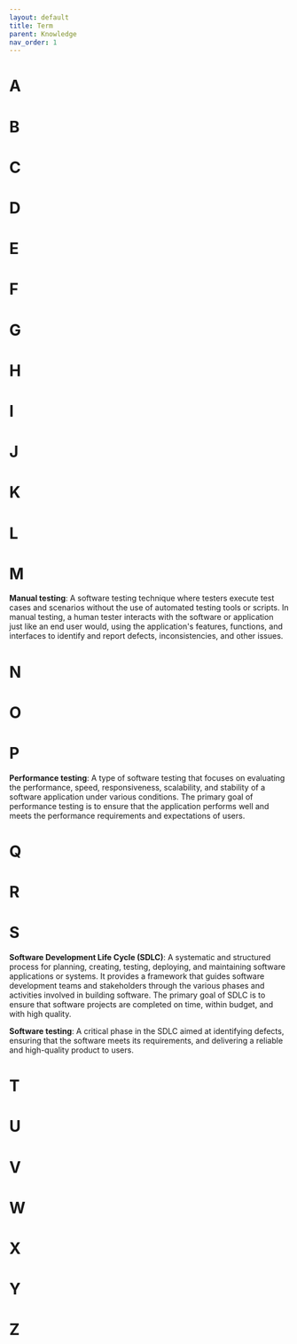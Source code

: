 ```yaml
---
layout: default
title: Term
parent: Knowledge
nav_order: 1
---
```


# A

# B

# C

# D

# E

# F

# G

# H

# I

# J

# K

# L

# M

**Manual testing**: A software testing technique where testers execute test cases and scenarios without the use of automated testing tools or scripts. In manual testing, a human tester interacts with the software or application just like an end user would, using the application's features, functions, and interfaces to identify and report defects, inconsistencies, and other issues.

# N

# O

# P

**Performance testing**: A type of software testing that focuses on evaluating the performance, speed, responsiveness, scalability, and stability of a software application under various conditions. The primary goal of performance testing is to ensure that the application performs well and meets the performance requirements and expectations of users.

# Q

# R

# S

**Software Development Life Cycle (SDLC)**: A systematic and structured process for planning, creating, testing, deploying, and maintaining software applications or systems. It provides a framework that guides software development teams and stakeholders through the various phases and activities involved in building software. The primary goal of SDLC is to ensure that software projects are completed on time, within budget, and with high quality.

**Software testing**: A critical phase in the SDLC aimed at identifying defects, ensuring that the software meets its requirements, and delivering a reliable and high-quality product to users.

# T

# U

# V

# W

# X

# Y

# Z